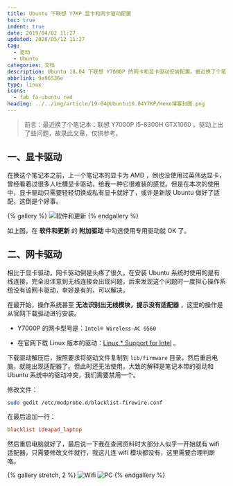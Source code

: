 ```yaml
---
title: Ubuntu 下联想 Y7KP 显卡和网卡驱动配置
toc: true
indent: true
date: 2019/04/02 11:27
updated: 2020/05/12 11:27
tag:
  - 驱动
  - Ubuntu
categories: 文档
description: Ubuntu 18.04 下联想 Y7000P 的网卡和显卡驱动安装配置。最近换了个笔记本：联想 Y7000P i5-8300H GTX1060 。驱动上出了些问题，故录此文章，仅供参考。
abbrlink: 9a96536e
type: linux
icons:
  - fab fa-ubuntu red
headimg: ../../img/article/19-04@Ubuntu18.04Y7KP/Hexo博客封面.png
---
```


> 前言：最近换了个笔记本：联想 Y7000P i5-8300H GTX1060 。驱动上出了些问题，故录此文章，仅供参考。

## 一、显卡驱动

在换这个笔记本之前，上一个笔记本的显卡为 AMD ，倒也没使用过英伟达显卡，曾经看着过很多人吐槽显卡驱动，给我一种它很难装的感觉。但是在本次的使用中，显卡驱动只需要轻轻切换成私有显卡就好了，或许是新版 Ubuntu 做好了适配，这倒是个好事。

{% gallery %}
![软件和更新](../../img/article/19-04@Ubuntu18.04Y7KP/szyink-20190402142329-522x452.png)
{% endgallery %}

如上图，在 **软件和更新** 的 **附加驱动** 中勾选使用专用驱动就 OK 了。

## 二、网卡驱动

相比于显卡驱动，网卡驱动倒是头疼了很久。在安装 Ubuntu 系统时使用的是有线连接，完全没注意到无线连接会出现问题，后来发现这个问题时一度担心操作系统没有该网卡驱动，幸好是有的，可以解决。

在最开始，操作系统甚至 **无法识别出无线模块，提示没有适配器** ，这里的操作是从官网下载驱动进行安装。

- Y7000P 的网卡型号是：`Intel® Wireless-AC 9560`

- 在官网下载 Linux 版本的驱动：[Linux * Support for Intel](https://www.intel.com/content/www/us/en/support/articles/000005511/network-and-i-o/wireless-networking.html) 。

下载驱动解压后，按照要求将驱动文件复制到 `lib/firmware` 目录，然后重启电脑，就能出现适配器了。但此时还无法使用，大致的解释是笔记本带的驱动和 Ubuntu 系统中的驱动冲突，我们需要禁用一个。

修改文件：

```sh
sudo gedit /etc/modprobe.d/blacklist-firewire.conf
```

在最后追加一行：

```conf
blacklist ideapad_laptop
```

然后重启电脑就好了，最后说一下我在查阅资料时大部分人似乎一开始就有 wifi 适配器，只需要修改文件就行，我这儿连 wifi 模块都没有，这里需要合理判断咯。

{% gallery stretch, 2 %}
![Wifi](../../img/article/19-04@Ubuntu18.04Y7KP/szyink-20190402144556-980x708.png)
![PC](../../img/article/19-04@Ubuntu18.04Y7KP/szyink-20190402144606-980x708.png)
{% endgallery %}